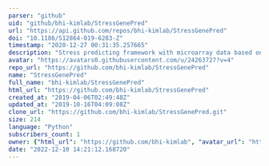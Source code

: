 ```yaml
---
parser: "github"
uid: "github/bhi-kimlab/StressGenePred"
url: "https://api.github.com/repos/bhi-kimlab/StressGenePred"
doi: "10.1186/S12864-019-6283-Z"
timestamp: "2020-12-27 00:31:35.257665"
description: "Stress predicting framework with microarray data based on CMCL and logical correlation model"
avatar: "https://avatars0.githubusercontent.com/u/24263727?v=4"
repo_url: "https://github.com/bhi-kimlab/StressGenePred"
name: "StressGenePred"
full_name: "bhi-kimlab/StressGenePred"
html_url: "https://github.com/bhi-kimlab/StressGenePred"
created_at: "2019-04-06T02:49:48Z"
updated_at: "2019-10-16T04:09:08Z"
clone_url: "https://github.com/bhi-kimlab/StressGenePred.git"
size: 214
language: "Python"
subscribers_count: 1
owner: {"html_url": "https://github.com/bhi-kimlab", "avatar_url": "https://avatars0.githubusercontent.com/u/24263727?v=4", "login": "bhi-kimlab", "type": "Organization"}
date: "2022-12-10 14:21:12.168720"
---
```

